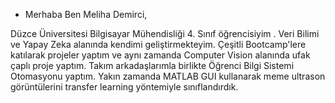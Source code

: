 - Merhaba Ben Meliha Demirci, 

Düzce Üniversitesi Bilgisayar Mühendisliği 4. Sınıf öğrencisiyim .
Veri Bilimi ve Yapay Zeka alanında kendimi geliştirmekteyim.
Çeşitli Bootcamp'lere katılarak projeler yaptım ve aynı zamanda Computer Vision alanında ufak çaplı proje yaptım.
Takım arkadaşlarımla birlikte Öğrenci Bilgi Sistemi Otomasyonu yaptım. 
Yakın zamanda MATLAB GUI kullanarak meme ultrason görüntülerini transfer learning yöntemiyle sınıflandırdık.

